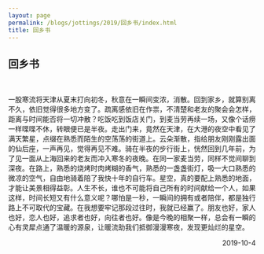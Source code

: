 ```yaml
---
layout: page
permalink: /blogs/jottings/2019/回乡书/index.html
title: 回乡书
---
```


## 回乡书
<br>

一股寒流将天津从夏末打向初冬，秋意在一瞬间变浓，消散。回到家乡，就算别离不久，依旧觉得很多地方变了。疏离感依旧在作祟，不清楚和老友的聚会会怎样，距离与时间能否将一切冲散？吃饭吃到饭店关门，到麦当劳再续一场，又像个话痨一样喋喋不休，转眼便已是半夜。走出门来，竟然在天津，在大港的夜空中看见了满天繁星，点缀在熟悉而陌生的空荡荡的街道上。云朵渐散，指给朋友刚刚露出面的仙后座，一声再见，觉得再见不难。骑在半夜的步行街上，恍然回到几年前，为了见一面从上海回来的老友而冲入寒冬的夜晚。在同一家麦当劳，同样不觉间聊到深夜。在路上，熟悉的烧烤时肉烤糊的香气，熟悉的一盏盏街灯，吸一大口熟悉的微凉的空气，自由地骑着陪了我快十年的自行车。星空，真的要配上熟悉的地面，才能让美景相得益彰。人生不长，谁也不可能将自己所有的时间献给一个人，如果这样，时间长短又有什么意义呢？哪怕是一秒，一瞬间的拥有或者陪伴，都是独行路上不可取代的宝藏。在我想要牢记那段过往时，我就已经赢了。朋友也好，家人也好，恋人也好，追求者也好，向往者也好。像是今晚的相聚一样，总会有一瞬的心有灵犀点通了温暖的源泉，让暖流助我们抵御漫漫寒夜，发现更灿烂的星空。

<p align="right">2019-10-4</p>